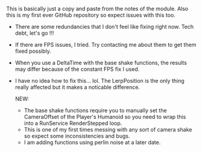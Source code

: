 This is basically just a copy and paste from the notes of the module.
Also this is my first ever GitHub repository so expect issues with this too.

- There are some redundancies that I don't feel like fixing right now.  Tech debt, let's go !!!
- If there are FPS issues, I tried.  Try contacting me about them to get them fixed possibly.
- When you use a DeltaTime with the base shake functions, the results may differ because of the constant FPS fix I used.
- I have no idea how to fix this... lol.  The LerpPosition is the only thing really affected but it makes a noticable difference.

  NEW:
    - The base shake functions require you to manually set the CameraOffset of the Player's Humanoid so you need to wrap this into a RunService RenderStepped loop.
    - This is one of my first times messing with any sort of camera shake so expect some inconsistencies and bugs.
    - I am adding functions using perlin noise at a later date.

